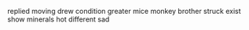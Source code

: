 replied moving drew condition greater mice monkey brother struck exist show minerals hot different sad